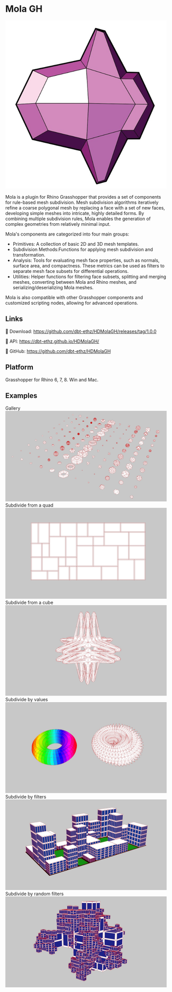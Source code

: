 Mola GH
=======
![logo](producing/Logo.jpg)

Mola is a plugin for Rhino Grasshopper that provides a set of components for rule-based mesh subdivision. Mesh subdivision algorithms iteratively refine a coarse polygonal mesh by replacing a face with a set of new faces, developing simple meshes into intricate, highly detailed forms. By combining multiple subdivision rules, Mola enables the generation of complex geometries from relatively minimal input.

Mola's components are categorized into four main groups:
* Primitives: A collection of basic 2D and 3D mesh templates.
* Subdivision Methods:Functions for applying mesh subdivision and transformation.
* Analysis: Tools for evaluating mesh face properties, such as normals, surface area, and compactness. These metrics can be used as filters to separate mesh face subsets for differential operations.
* Utilities: Helper functions for filtering face subsets, splitting and merging meshes, converting between Mola and Rhino meshes, and serializing/deserializing Mola meshes.

Mola is also compatible with other Grasshopper components and customized scripting nodes, allowing for advanced operations.

Links
------

🔗 Download: https://github.com/dbt-ethz/HDMolaGH/releases/tag/1.0.0

🔗 API: https://dbt-ethz.github.io/HDMolaGH/

🔗 GitHub: https://github.com/dbt-ethz/HDMolaGH

Platform
--------
Grasshopper for Rhino 6, 7, 8. Win and Mac.

Examples
--------
Gallery
![e1](examples/00_gallery.jpg)
Subdivide from a quad
![e1](examples/01_subdivide_from_quad.jpg)
Subdivide from a cube
![e1](examples/02_subidivide_from_single_cube.jpg)
Subdivide by values
![e1](examples/03_subdivide_by_value.jpg)
Subdivide by filters
![e1](examples/04_subdivide_by_filter.jpg)
Subdivide by random filters
![e1](examples/05_subdivide_by_random_filter.jpg)



